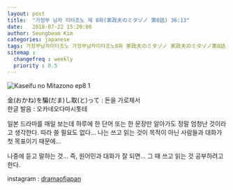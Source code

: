 ```yaml
---
layout: post
title:  "가정부 남자 미타조노 제 8화(家政夫のミタゾノ 第8話) 36:13"
date:   2018-07-22 15:20:00
author: Seungbeom Kim
categories: japanese
tags: 가정부남자미타조노 가정부남자미타조노8화 家政夫のミタゾノ 家政夫のミタゾノ第8話 일본드라마 일드 dramaofjapan 일본어공부
sitemap :
  changefreq : weekly
  priority : 0.5
---
```


<img src="{{ site.baseurl }}/assets/japanese/kaseifu_no_mitazono_8_1.jpg" title="Kaseifu no Mitazono ep8 1" class="post-image">

金(おかね)を騙(だま)し取(と)って : 돈을 가로채서<br>
한글 발음 : 오카네오다마시톳테

일본 드라마를 매일 보는데 하루에 한 단어 또는 한 문장만 알아가도 정말 엄청난 것이라고 생각한다.
따라 쓸 필요도 없다... 나는 쓰고 읽는 것이 목적이 아닌 사람들과 대화가 첫 목표이기 때문에...

나중에 듣고 말하는 것... 즉, 원어민과 대화가 잘 되면... 그 때 쓰고 읽는 것 공부하려고 한다.

instagram : [dramaofjapan](https://www.instagram.com/p/BkXuVZsDCR8/?taken-by=dramaofjapan)
